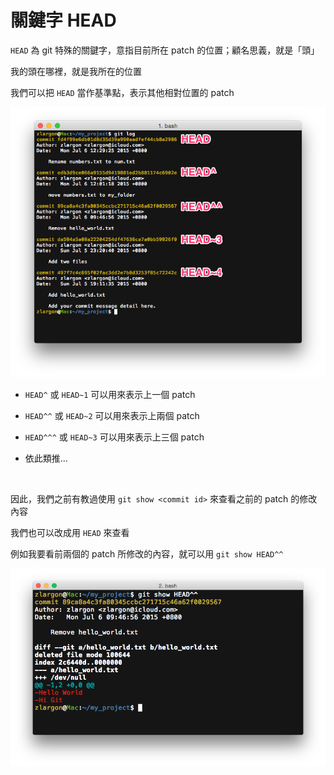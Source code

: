 # 關鍵字 HEAD

`HEAD` 為 git 特殊的關鍵字，意指目前所在 patch 的位置；顧名思義，就是「頭」

我的頭在哪裡，就是我所在的位置

我們可以把 `HEAD` 當作基準點，表示其他相對位置的 patch

![HEAD](head/git_log.png)

* `HEAD^` 或 `HEAD~1` 可以用來表示上一個 patch

* `HEAD^^` 或 `HEAD~2` 可以用來表示上兩個 patch

* `HEAD^^^` 或 `HEAD~3` 可以用來表示上三個 patch

* 依此類推...

<br>

因此，我們之前有教過使用 `git show <commit id>` 來查看之前的 patch 的修改內容

我們也可以改成用 `HEAD` 來查看

例如我要看前兩個的 patch 所修改的內容，就可以用 `git show HEAD^^`

![HEAD~2](head/HEAD~2.png)
